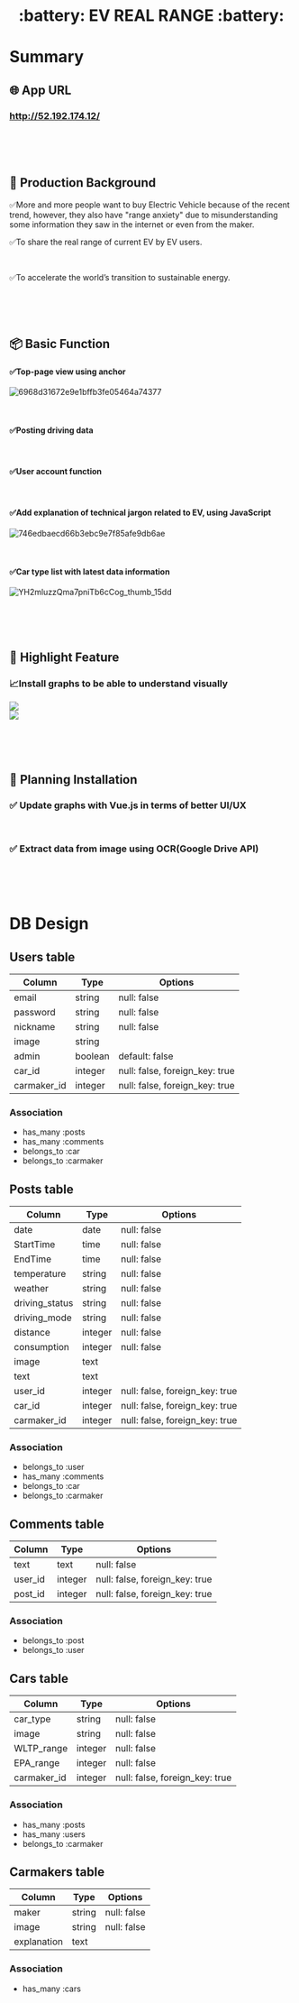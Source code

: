 
<h1 align="center"> :battery: EV REAL RANGE :battery: </h1>  

# Summary
## 🌐 App URL
### **http://52.192.174.12/** 
  
  <br> 
  <br>
  <br>
  
## 💬 Production Background
:white_check_mark:More and more people want to buy Electric Vehicle because of the recent trend, however, they also have "range anxiety" due to misunderstanding some information they saw in the internet or even from the maker.   

:white_check_mark:To share the real range of current EV by EV users. 

  <br>

:white_check_mark:To accelerate the world’s transition to sustainable energy.
  
  <br>
  <br>
  <br>
  
## :package: Basic Function
#### :white_check_mark:Top-page view using anchor   
![6968d31672e9e1bffb3fe05464a74377](https://user-images.githubusercontent.com/62327707/81954357-b7de5d00-9643-11ea-8a8d-6701a918a1a7.gif)  

  <br>

#### :white_check_mark:Posting driving data  

  <br>

#### :white_check_mark:User account function  

  <br>

#### :white_check_mark:Add explanation of technical jargon related to EV, using JavaScript  
![746edbaecd66b3ebc9e7f85afe9db6ae](https://user-images.githubusercontent.com/62327707/82011733-e1819d80-96b0-11ea-894c-9c3b6a4c7648.gif)

  <br>

#### :white_check_mark:Car type list with latest data information 
![YH2mluzzQma7pniTb6cCog_thumb_15dd](https://user-images.githubusercontent.com/62327707/82015498-d717d180-96b9-11ea-85c5-fae8384dd893.jpg)

  <br>
  <br>
  <br>

## :eyes: Highlight Feature
### :chart_with_upwards_trend:Install graphs to be able to understand visually
![](https://i.gyazo.com/fada092134f85827b36415bba0072e09.png)  
![](https://i.gyazo.com/3cd668893e56af61ef25970d4a7a19e0.png)

  <br>
  <br>
  <br>

## :thought_balloon: Planning Installation
### :white_check_mark: Update graphs with Vue.js in terms of better UI/UX

  <br>

### :white_check_mark: Extract data from image using OCR(Google Drive API)

  <br>
  <br>
  <br>

# DB Design
## Users table
|Column|Type|Options|
|------|----|-------|
|email|string|null: false|
|password|string|null: false|
|nickname|string|null: false|
|image|string|
|admin|boolean|default: false|
|car_id|integer|null: false, foreign_key: true|
|carmaker_id|integer|null: false, foreign_key: true|
### Association
- has_many :posts
- has_many :comments
- belongs_to :car
- belongs_to :carmaker

## Posts table
|Column|Type|Options|
|------|----|-------|
|date|date|null: false|
|StartTime|time|null: false|
|EndTime|time|null: false|
|temperature|string|null: false|
|weather|string|null: false|
|driving_status|string|null: false|
|driving_mode|string|null: false|
|distance|integer|null: false|
|consumption|integer|null: false|
|image|text|
|text|text|
|user_id|integer|null: false, foreign_key: true|
|car_id|integer|null: false, foreign_key: true|
|carmaker_id|integer|null: false, foreign_key: true|
### Association
- belongs_to :user
- has_many :comments
- belongs_to :car
- belongs_to :carmaker

## Comments table
|Column|Type|Options|
|------|----|-------|
|text|text|null: false|
|user_id|integer|null: false, foreign_key: true|
|post_id|integer|null: false, foreign_key: true|
### Association
- belongs_to :post
- belongs_to :user

## Cars table
|Column|Type|Options|
|------|----|-------|
|car_type|string|null: false|
|image|string|null: false|
|WLTP_range|integer|null: false|
|EPA_range|integer|null: false|
|carmaker_id|integer|null: false, foreign_key: true|
### Association
- has_many :posts
- has_many :users
- belongs_to :carmaker

## Carmakers table
|Column|Type|Options|
|------|----|-------|
|maker|string|null: false|
|image|string|null: false|
|explanation|text|
### Association
- has_many :cars
